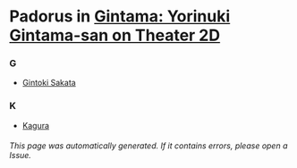 # Padorus in [Gintama: Yorinuki Gintama-san on Theater 2D](https://myanimelist.net/anime/21899/Gintama__Yorinuki_Gintama-san_on_Theater_2D)

### G
* [Gintoki Sakata](https://github.com/shadow578/Project-Padoru/blob/master/table-of-contents/characters/GintokiSakata.md)

### K
* [Kagura](https://github.com/shadow578/Project-Padoru/blob/master/table-of-contents/characters/Kagura.md)

###### This page was automatically generated. If it contains errors, please open a Issue.

